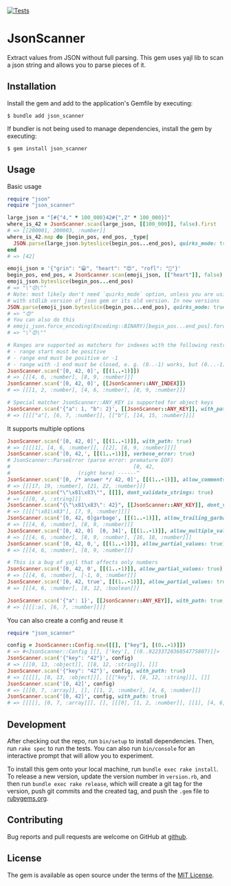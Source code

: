 [![Tests](https://github.com/uvlad7/json_scanner/actions/workflows/main.yml/badge.svg)](https://github.com/uvlad7/json_scanner/actions/workflows/main.yml)

# JsonScanner

Extract values from JSON without full parsing. This gem uses yajl lib to scan a json string and allows you to parse pieces of it.

## Installation

Install the gem and add to the application's Gemfile by executing:

    $ bundle add json_scanner

If bundler is not being used to manage dependencies, install the gem by executing:

    $ gem install json_scanner

## Usage

Basic usage

```ruby
require "json"
require "json_scanner"

large_json = "[#{"4," * 100_000}42#{",2" * 100_000}]"
where_is_42 = JsonScanner.scan(large_json, [[100_000]], false).first
# => [[200001, 200003, :number]]
where_is_42.map do |begin_pos, end_pos, _type|
  JSON.parse(large_json.byteslice(begin_pos...end_pos), quirks_mode: true)
end
# => [42]

emoji_json = '{"grin": "😁", "heart": "😍", "rofl": "🤣"}'
begin_pos, end_pos, = JsonScanner.scan(emoji_json, [["heart"]], false).first.first
emoji_json.byteslice(begin_pos...end_pos)
# => "\"😍\""
# Note: most likely don't need `quirks_mode` option, unless you are using some old ruby
# with stdlib version of json gem or its old version. In new versions `quirks_mode` is default
JSON.parse(emoji_json.byteslice(begin_pos...end_pos), quirks_mode: true)
# => "😍"
# You can also do this
# emoji_json.force_encoding(Encoding::BINARY)[begin_pos...end_pos].force_encoding(Encoding::UTF_8)
# => "\"😍\""

# Ranges are supported as matchers for indexes with the following restrictions:
# - range start must be positive
# - range end must be positive or -1
# - range with -1 end must be closed, e. g. (0..-1) works, but (0...-1) is forbidden
JsonScanner.scan('[0, 42, 0]', [[(1..-1)]])
# => [[[4, 6, :number], [8, 9, :number]]]
JsonScanner.scan('[0, 42, 0]', [[JsonScanner::ANY_INDEX]])
# => [[[1, 2, :number], [4, 6, :number], [8, 9, :number]]]

# Special matcher JsonScanner::ANY_KEY is supported for object keys
JsonScanner.scan('{"a": 1, "b": 2}', [[JsonScanner::ANY_KEY]], with_path: true)
# => [[[["a"], [6, 7, :number]], [["b"], [14, 15, :number]]]]
```

It supports multiple options

```ruby
JsonScanner.scan('[0, 42, 0]', [[(1..-1)]], with_path: true)
# => [[[[1], [4, 6, :number]], [[2], [8, 9, :number]]]]
JsonScanner.scan('[0, 42,', [[(1..-1)]], verbose_error: true)
# JsonScanner::ParseError (parse error: premature EOF)
#                                        [0, 42,
#                      (right here) ------^
JsonScanner.scan('[0, /* answer */ 42, 0]', [[(1..-1)]], allow_comments: true)
# => [[[17, 19, :number], [21, 22, :number]]]
JsonScanner.scan("\"\x81\x83\"", [[]], dont_validate_strings: true)
# => [[[0, 4, :string]]]
JsonScanner.scan("{\"\x81\x83\": 42}", [[JsonScanner::ANY_KEY]], dont_validate_strings: true, with_path: true)
# => [[[["\x81\x83"], [7, 9, :number]]]]
JsonScanner.scan('[0, 42, 0]garbage', [[(1..-1)]], allow_trailing_garbage: true)
# => [[[4, 6, :number], [8, 9, :number]]]
JsonScanner.scan('[0, 42, 0]  [0, 34]', [[(1..-1)]], allow_multiple_values: true)
# => [[[4, 6, :number], [8, 9, :number], [16, 18, :number]]]
JsonScanner.scan('[0, 42, 0,', [[(1..-1)]], allow_partial_values: true)
# => [[[4, 6, :number], [8, 9, :number]]]

# This is a bug of yajl that affects only numbers
JsonScanner.scan('[0, 42, 0', [[(1..-1)]], allow_partial_values: true)
# => [[[4, 6, :number], [-1, 0, :number]]]
JsonScanner.scan('[0, 42, true', [[(1..-1)]], allow_partial_values: true)
# => [[[4, 6, :number], [8, 12, :boolean]]]

JsonScanner.scan('{"a": 1}', [[JsonScanner::ANY_KEY]], with_path: true, symbolize_path_keys: true)
# => [[[[:a], [6, 7, :number]]]]
```

You can also create a config and reuse it

```ruby
require "json_scanner"

config = JsonScanner::Config.new([[], ["key"], [(0..-1)]])
# => #<JsonScanner::Config [[], ['key'], [(0..9223372036854775807)]]>
JsonScanner.scan('{"key": "42"}', config)
# => [[[0, 13, :object]], [[8, 12, :string]], []]
JsonScanner.scan('{"key": "42"}', config, with_path: true)
# => [[[[], [0, 13, :object]]], [[["key"], [8, 12, :string]]], []]
JsonScanner.scan('[0, 42]', config)
# => [[[0, 7, :array]], [], [[1, 2, :number], [4, 6, :number]]]
JsonScanner.scan('[0, 42]', config, with_path: true)
# => [[[[], [0, 7, :array]]], [], [[[0], [1, 2, :number]], [[1], [4, 6, :number]]]]
```

## Development

After checking out the repo, run `bin/setup` to install dependencies. Then, run `rake spec` to run the tests. You can also run `bin/console` for an interactive prompt that will allow you to experiment.

To install this gem onto your local machine, run `bundle exec rake install`. To release a new version, update the version number in `version.rb`, and then run `bundle exec rake release`, which will create a git tag for the version, push git commits and the created tag, and push the `.gem` file to [rubygems.org](https://rubygems.org).

## Contributing

Bug reports and pull requests are welcome on GitHub at [github](https://github.com/uvlad7/json_scanner).

## License

The gem is available as open source under the terms of the [MIT License](https://opensource.org/licenses/MIT).

